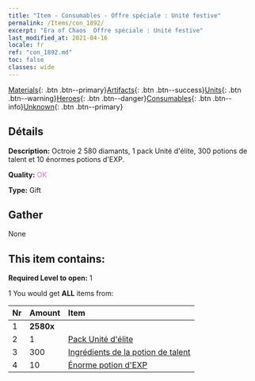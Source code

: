 ```yaml
---
title: "Item - Consumables - Offre spéciale : Unité festive"
permalink: /Items/con_1892/
excerpt: "Era of Chaos  Offre spéciale : Unité festive"
last_modified_at: 2021-04-16
locale: fr
ref: "con_1892.md"
toc: false
classes: wide
---
```

 [Materials](/fr/Items/){: .btn .btn--primary}[Artifacts](/fr/Items/Artifacts/){: .btn .btn--success}[Units](/fr/Items/Units/){: .btn .btn--warning}[Heroes](/fr/Items/Heroes/){: .btn .btn--danger}[Consumables](/fr/Items/Consumables/){: .btn .btn--info}[Unknown](/fr/Items/Unknown/){: .btn .btn--primary}

## Détails
 **Description:** Octroie 2 580 diamants, 1 pack Unité d'élite, 300 potions de talent et 10 énormes potions d'EXP.

 **Quality:** <span style="color: #DA70D6">OK</span>

 **Type:** Gift

## Gather

  None

## This item contains:

 **Required Level to open:** 1

 1 You would get **ALL** items  from:

  | Nr | Amount |     Item    |
  |:---|:-------|:------------|
  | 1 |  **2580x** | <i class="fas fa-gem"/> |  | 
  | 2 | 1 | [Pack Unité d'élite](/fr/Items/con_1882/) |  | 
  | 3 | 300 | [Ingrédients de la potion de talent](/fr/Items/con_1120/) |  | 
  | 4 | 10 | [Énorme potion d'EXP](/fr/Items/con_703/) |  | 

